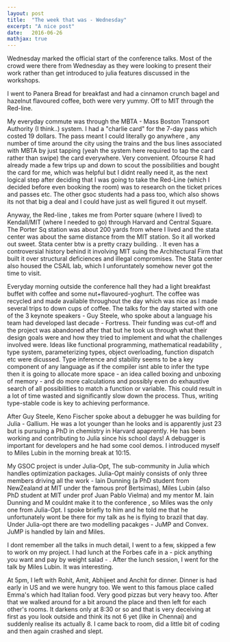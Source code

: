 ```yaml
---
layout: post
title:  "The week that was - Wednesday"
excerpt: "A nice post"
date:   2016-06-26 
mathjax: true
---
```


Wednesday marked the official start of the conference talks. Most of the crowd were there from Wednesday as they were looking to present their work rather than get introduced to julia features discussed in the workshops. 

I went to Panera Bread for breakfast and had a cinnamon crunch bagel and hazelnut flavoured coffee, both were very yummy. Off to MIT through the Red-line. 

My everyday commute was through the MBTA - Mass Boston Transport Authority (I think..) system. I had a "charlie card" for the 7-day pass which costed 19 dollars. The pass meant I could literally go anywhere , any number of time around the city using the trains and the bus lines associated with MBTA by just tapping (yeah the system here required to tap the card rather than swipe) the card everywhere. Very convenient. Ofcourse R had already made a few trips up and down to scout the possibilities and bought the card for me, which was helpful but I didnt really need it, as the next logical step after deciding that I was going to take the Red-Line (which I decided before even booking the room) was to research on the ticket prices and passes etc. The other gsoc students had a pass too, which also shows its not that big a deal and I could have just as well figured it out myself. 

Anyway, the Red-line <insert image> , takes me from Porter square (where I lived) to Kendall/MIT (where I needed to go) through Harvard and Central Square. The Porter Sq station was about 200 yards from where I lived and the stata center was about the same distance from the MIT station. So it all worked out sweet. Stata center btw is a pretty crazy building. <insert image>. It even has a controversial history behind it involving MIT suing the Architectural Firm that built it over structural deficiences and illegal compromises. The Stata center also housed the CSAIL lab, which I unforuntately somehow never got the time to visit. 

Everyday morning outside the conference hall they had a light breakfast buffet with coffee and some nut+flavoured-yoghurt. The coffee was recycled and made available throughout the day which was nice as I made several trips to down cups of coffee. The talks for the day started with one of the 3 keynote speakers - Guy Steele, who spoke about a language his team had developed last decade - Fortress. Their funding was cut-off and the project was abandoned after that but he took us through what their design goals were and how they tried to implement and what the challenges involved were. Ideas like functional programming, mathematical readability , type system, parameterizing types, object overloading, function dispatch etc were dicussed. Type inference and stability seems to be a key component of any language as if the compiler isnt able to infer the type then it is going to allocate more space - an idea called boxing and unboxing of memory - and do more calculations and possibly even do exhaustive search of all possibilities to match a function or variable. This could result in a lot of time wasted and significantly slow down the process. Thus, writing type-stable code is key to achieving performance. 

After Guy Steele, Keno Fischer spoke about a debugger he was building for Julia - Gallium. He was a lot younger than he looks and is apparently just 23 but is pursuing a PhD in chemistry in Harvard apaprently. He has been working and contributing to Julia since his school days! A debugger is important for developers and he had some cool demos. I introduced myself to Miles Lubin in the morning break at 10:15. 

My GSOC project is under Julia-Opt, The sub-community in Julia which handles optimization packages. Julia-Opt mainly consists of only three members driving all the work - Iain Dunning (a PhD student from NewZealand at MIT under the famous prof Bertsimas), Miles Lubin (also PhD student at MIT under prof Juan Pablo Vielma) and my mentor M. Iain Dunning and M couldnt make it to the conference , so Miles was the only one from Julia-Opt. I spoke briefly to him and he told me that he unfortunately wont be there for my talk as he is flying to brazil that day. Under Julia-opt there are two modelling pacakges - JuMP and Convex. JuMP is handled by Iain and Miles. <insert image>

I dont remember all the talks in much detail, I went to a few, skipped a few to work on my project. I had lunch at the Forbes cafe in a - pick anything you want and pay by weight salad - <insert image>. After the lunch session, I went for the talk by Miles Lubin. It was interesting. 

At 5pm, I left with Rohit, Amit, Abhijeet and Anchit for dinner. Dinner is had early in US and we were hungry too. We went to this famous place called Emma's which had Italian food. Very good pizzas but very heavy too. After that we walked around for a bit around the place and then left for each other's rooms. It darkens only at 8:30 or so and that is very deceiving at first as you look outside and think its not 6 yet (like in Chennai) and suddenly realise its actually 8. I came back to room, did a little bit of coding and then again crashed and slept.  
